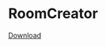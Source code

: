 # RoomCreator

[Download](https://downgit.github.io/#/home?url=https://github.com/rittakos/RoomCreator/Program)